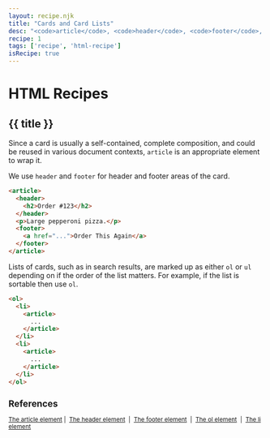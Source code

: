 ```yaml
---
layout: recipe.njk
title: "Cards and Card Lists"
desc: "<code>article</code>, <code>header</code>, <code>footer</code>, and <code>ul/ol</code> for creating a cards and card lists"
recipe: 1
tags: ['recipe', 'html-recipe']
isRecipe: true
---
```

# HTML Recipes

## {{ title }}

Since a card is usually a self-contained, complete composition, and could be reused in various document contexts, ```article``` is an appropriate element to wrap it.

We use ```header``` and ```footer``` for header and footer areas of the card.

```html
<article>
  <header>
    <h2>Order #123</h2>
  </header>
  <p>Large pepperoni pizza.</p>
  <footer>
    <a href="...">Order This Again</a>
  </footer>
</article>
```

Lists of cards, such as in search results, are marked up as either ```ol``` or ```ul``` depending on if the order of the list matters. For example, if the list is sortable then use ```ol```.

```html
<ol>
  <li>
    <article>
      ...
    </article>
  </li>
  <li>
    <article>
      ...
    </article>
  </li>
</ol>
```

<small>
    <h2>References</h2>
    <a href="https://html.spec.whatwg.org/multipage/sections.html#the-article-element">The article element</a>&nbsp;|&nbsp;
    <a href="https://html.spec.whatwg.org/multipage/sections.html#the-header-element">The header element</a>
    &nbsp;|&nbsp;
    <a href="https://html.spec.whatwg.org/multipage/sections.html#the-footer-element">The footer element</a>
    &nbsp;|&nbsp;
    <a href="https://html.spec.whatwg.org/multipage/grouping-content.html#the-ol-element">The ol element</a>
    &nbsp;|&nbsp;
    <a href="https://html.spec.whatwg.org/multipage/grouping-content.html#the-li-element">The li element</a>
</small>